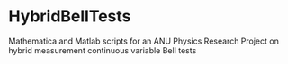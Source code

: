 # HybridBellTests
Mathematica and Matlab scripts for an ANU Physics Research Project on hybrid measurement continuous variable Bell tests
